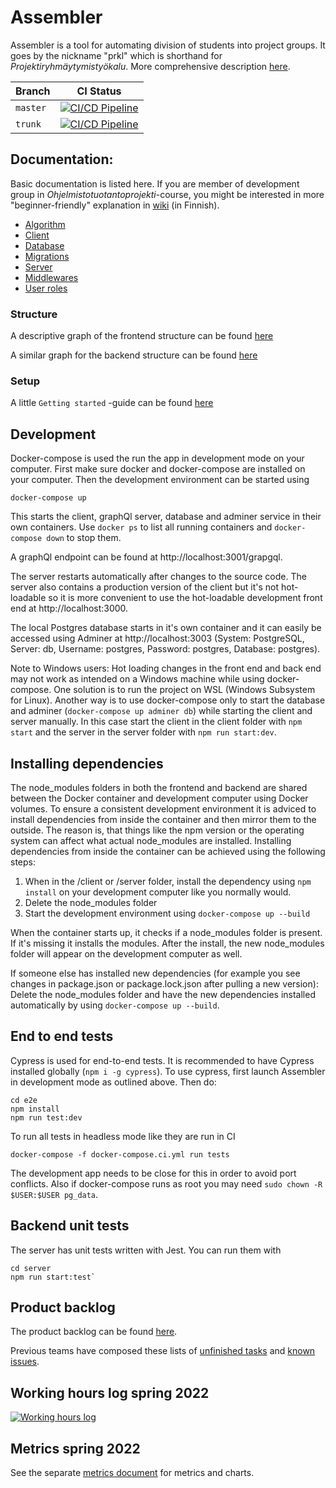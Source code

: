 # Assembler

Assembler is a tool for automating division of students into project groups. It goes by the nickname "prkl" which is shorthand for _Projektiryhmäytymistyökalu_. More comprehensive description [here](documentation/introduction.md).

| Branch   | CI Status                                                                                                                                                                                                                         |
| -------- | --------------------------------------------------------------------------------------------------------------------------------------------------------------------------------------------------------------------------------- |
| `master` | [![CI/CD Pipeline](https://github.com/UniversityOfHelsinkiCS/prkl/actions/workflows/docker-compose-tests.yml/badge.svg?branch=master)](https://github.com/UniversityOfHelsinkiCS/prkl/actions/workflows/docker-compose-tests.yml) |
| `trunk`  | [![CI/CD Pipeline](https://github.com/UniversityOfHelsinkiCS/prkl/actions/workflows/docker-compose-tests.yml/badge.svg?branch=trunk)](https://github.com/UniversityOfHelsinkiCS/prkl/actions/workflows/docker-compose-tests.yml)  |

## Documentation:

Basic documentation is listed here. If you are member of development group in _Ohjelmistotuotantoprojekti_-course, you might be interested in more "beginner-friendly" explanation in [wiki](https://github.com/UniversityOfHelsinkiCS/prkl/wiki) (in Finnish).

- [Algorithm](documentation/algorithm/algorithm.md)
- [Client](documentation/client.md)
- [Database](documentation/structure/database_diagram.svg)
- [Migrations](documentation/migrations.md)
- [Server](documentation/server.md)
- [Middlewares](documentation/middlewares.md)
- [User roles](documentation/user_roles.md)

### Structure

A descriptive graph of the frontend structure can be found [here](documentation/structure/structureFrontend.svg)

A similar graph for the backend structure can be found [here](documentation/structure/structureBackend.svg)

### Setup

A little `Getting started` -guide can be found [here](documentation/setup.md)

## Development

Docker-compose is used the run the app in development mode on your computer. First make sure docker and docker-compose are installed on your computer. Then the development environment can be started using

```
docker-compose up
```

This starts the client, graphQl server, database and adminer service in their own containers. Use `docker ps` to list all running containers and `docker-compose down` to stop them.

A graphQl endpoint can be found at http://localhost:3001/grapgql.

The server restarts automatically after changes to the source code. The server also contains a production version of the client but it's not hot-loadable so it is more convenient to use the hot-loadable development front end at http://localhost:3000.

The local Postgres database starts in it's own container and it can easily be accessed using Adminer at http://localhost:3003 (System: PostgreSQL, Server: db, Username: postgres, Password: postgres, Database: postgres).

Note to Windows users: Hot loading changes in the front end and back end may not work as intended on a Windows machine while using docker-compose. One solution is to run the project on WSL (Windows Subsystem for Linux). Another way is to use docker-compose only to start the database and adminer (`docker-compose up adminer db`) while starting the client and server manually. In this case start the client in the client folder with `npm start` and the server in the server folder with `npm run start:dev`.

## Installing dependencies

The node_modules folders in both the frontend and backend are shared between the Docker container and development computer using Docker volumes. To ensure a consistent development environment it is adviced to install dependencies from inside the container and then mirror them to the outside. The reason is, that things like the npm version or the operating system can affect what actual node_modules are installed. Installing dependencies from inside the container can be achieved using the following steps:

1. When in the /client or /server folder, install the dependency using `npm install` on your development computer like you normally would.
2. Delete the node_modules folder
3. Start the development environment using `docker-compose up --build`

When the container starts up, it checks if a node_modules folder is present. If it's missing it installs the modules. After the install, the new node_modules folder will appear on the development computer as well.

If someone else has installed new dependencies (for example you see changes in package.json or package.lock.json after pulling a new version): Delete the node_modules folder and have the new dependencies installed automatically by using `docker-compose up --build`.

## End to end tests

Cypress is used for end-to-end tests. It is recommended to have Cypress installed globally (`npm i -g cypress`). To use cypress, first launch Assembler in development mode as outlined above. Then do:

```
cd e2e
npm install
npm run test:dev
```

To run all tests in headless mode like they are run in CI

```
docker-compose -f docker-compose.ci.yml run tests
```

The development app needs to be close for this in order to avoid port conflicts. Also if docker-compose runs as root you may need `sudo chown -R $USER:$USER pg_data`.

## Backend unit tests

The server has unit tests written with Jest. You can run them with

```
cd server
npm run start:test`
```

## Product backlog

The product backlog can be found [here](https://github.com/UniversityOfHelsinkiCS/prkl/projects/1).

Previous teams have composed these lists of [unfinished tasks](documentation/unfinished.md) and [known issues](documentation/knownIssues.md).

## Working hours log spring 2022

[![Working hours log](https://docs.google.com/spreadsheets/d/e/2PACX-1vQRwia3ZLhC4J046vuJhMoKXh6w4IL-4fMTSHe6KPpdE6ZcXQZ4RUbkcivK4aHKZ4X7QFYGH39PchOu/pubchart?oid=1214125970&format=image)](https://docs.google.com/spreadsheets/d/1lHQkXljYu6rwUU9aYqCAmCOKvt7ys9mvTZlw7vPWSDU/edit#gid=587171835)

## Metrics spring 2022

See the separate [metrics document](metriikat.md) for metrics and charts.
